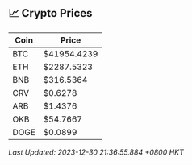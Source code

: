 ## 📈 Crypto Prices

| Coin | Price |
| ---- | ----- |
| BTC | $41954.4239 |
| ETH | $2287.5323 |
| BNB | $316.5364 |
| CRV | $0.6278 |
| ARB | $1.4376 |
| OKB | $54.7667 |
| DOGE | $0.0899 |

_Last Updated: 2023-12-30 21:36:55.884 +0800 HKT_